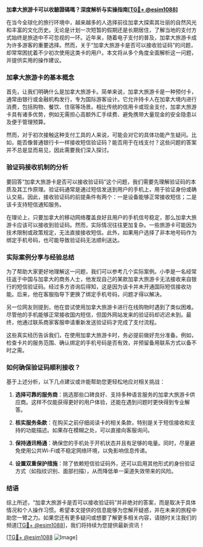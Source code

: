 **加拿大旅游卡可以收驗證碼嗎？深度解析与实操指南[[TG💪+ @esim1088](https://t.me/s/esim1088)]**

在当今全球化的旅行环境中，越来越多的人选择前往加拿大探索其壮丽的自然风光和丰富的文化历史。无论是计划一次短暂的假期还是长期居住，了解当地的支付方式始终是旅途中不可忽视的一环。近年来，随着电子支付的普及，加拿大旅游卡成为许多游客的重要选择。然而，关于“加拿大旅游卡是否可以接收验证码”的问题，却常常困扰着不少初次使用这类卡的用户。本文将从多个角度全面解析这一问题，并提供实用的操作建议。

### 加拿大旅游卡的基本概念

首先，让我们明确什么是加拿大旅游卡。简单来说，加拿大旅游卡是一种预付卡，通常由银行或金融机构发行，专为国际游客设计。它允许持卡人在加拿大境内进行消费，包括购物、餐饮、住宿等场景。相比传统的信用卡或现金支付，加拿大旅游卡具有诸多优势，例如无需担心高额外汇手续费、避免携带大量现金的安全隐患以及便于管理预算。

然而，对于初次接触这种支付工具的人来说，可能会对它的具体功能产生疑问。比如，能否像普通银行卡一样接收短信验证码？能否用于在线支付？这些问题的答案并不总是显而易见，因此需要我们深入探讨。

### 验证码接收机制的分析

要回答“加拿大旅游卡是否可以接收验证码”这个问题，我们需要先理解验证码的本质及其工作原理。验证码通常是通过短信发送到用户的手机上，用于验证身份或确认交易。因此，接收验证码的前提条件有两个：一是设备能够正常接收短信；二是该卡支持短信通知服务。

在理论上，只要加拿大的移动网络覆盖良好且用户的手机信号稳定，那么加拿大旅游卡应该可以接收到验证码。然而，实际情况往往更加复杂。一些旅游卡可能因为技术限制或政策规定，无法直接接收短信。此外，如果用户选择了非本地号码作为绑定手机号码，也可能导致验证码无法顺利送达。

### 实际案例分享与经验总结

为了帮助大家更好地理解这一问题，我们可以参考几个实际案例。小李是一名经常往返于中国与加拿大的商务人士，他发现自己的某款加拿大旅游卡无法接收来自银行的短信验证码。经过多方咨询后得知，这是因为该卡并未开通国际短信接收功能。后来，他在客服指导下更换了绑定手机号码，问题才得以解决。

另一位网友则提到，他在尝试使用加拿大旅游卡进行在线购物时遇到了类似困难。尽管他的手机能够正常接收国内短信，但国外网站发来的验证码却迟迟未到。最终，他通过联系商家客服申请重新发送验证码才完成了支付流程。

这些真实经历告诉我们，在使用加拿大旅游卡时，务必提前做好充分准备。例如，检查卡片的服务范围、确认绑定的手机号码是否有效，并预留备用联系方式以备不时之需。

### 如何确保验证码顺利接收？

基于上述分析，以下几点建议或许能帮助您更轻松地应对相关挑战：

1. **选择可靠的服务商**：挑选那些口碑良好、支持多种语言服务的加拿大旅游卡供应商。这样不仅能获得更好的用户体验，还能在遇到问题时更快得到专业解答。
   
2. **核实服务条款**：在购买之前仔细阅读卡的相关条款，特别是关于短信接收和支持的功能描述。如果存在模糊之处，可以直接向客服询问。

3. **保持通讯畅通**：确保您的手机处于开机状态并且有足够的电量。同时，尽量避免使用公共Wi-Fi或不稳定网络环境，以免影响信息传递。

4. **设置双重保护措施**：除了依赖短信验证码外，还可以启用其他形式的身份验证方式（如指纹识别、面部扫描），从而降低单一渠道失效带来的风险。

### 结语

综上所述，“加拿大旅游卡是否可以接收验证码”并非绝对的答案，而是取决于具体情况和个人操作习惯。希望本文提供的信息能够为您解开疑惑，并在未来的旅程中助您一臂之力。如果您还有更多疑问或想要了解更多相关内容，请随时关注我们的频道[[TG💪+ @esim1088](https://t.me/s/esim1088)]，我们将持续为您提供最新资讯！

[[TG💪+ @esim1088](https://t.me/s/esim1088) ![Image](https://i.postimg.cc/4NQfJmqS/Snipaste-2025-05-13-00-14-12.png)]